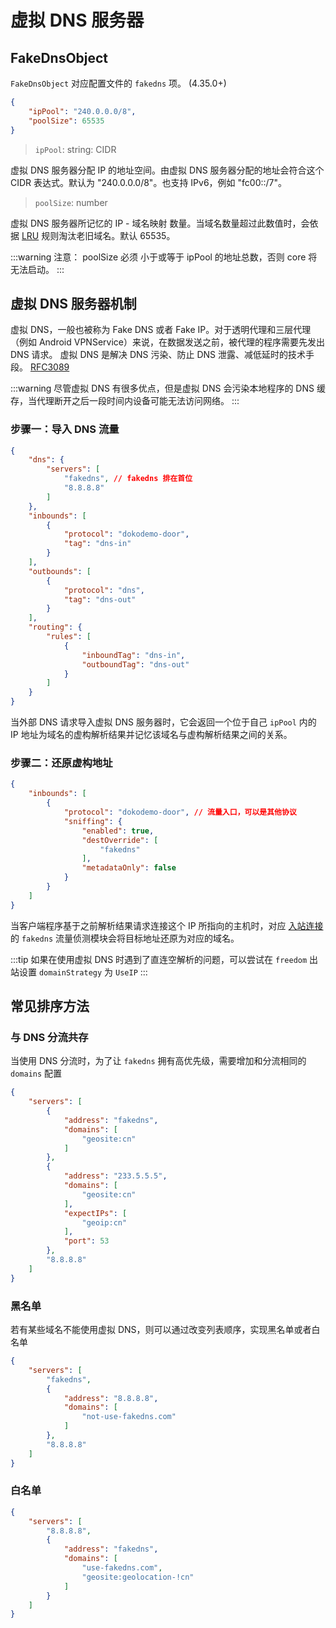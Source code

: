 # 虚拟 DNS 服务器

## FakeDnsObject

`FakeDnsObject` 对应配置文件的 `fakedns` 项。 (4.35.0+)

```json
{
    "ipPool": "240.0.0.0/8",
    "poolSize": 65535
}
```

> `ipPool`: string: CIDR

虚拟 DNS 服务器分配 IP 的地址空间。由虚拟 DNS 服务器分配的地址会符合这个 CIDR 表达式。默认为 "240.0.0.0/8"。也支持 IPv6，例如 "fc00::/7"。

> `poolSize`: number

虚拟 DNS 服务器所记忆的 IP - 域名映射 数量。当域名数量超过此数值时，会依据 [LRU](https://en.wikipedia.org/wiki/Cache_replacement_policies#Least_recently_used_(LRU)) 
规则淘汰老旧域名。默认 65535。

:::warning
注意： poolSize 必须 小于或等于 ipPool 的地址总数，否则 core 将无法启动。
:::

## 虚拟 DNS 服务器机制

虚拟 DNS，一般也被称为 Fake DNS 或者 Fake IP。对于透明代理和三层代理（例如 Android VPNService）来说，在数据发送之前，被代理的程序需要先发出 DNS 请求。
虚拟 DNS 是解决 DNS 污染、防止 DNS 泄露、减低延时的技术手段。 [RFC3089](https://tools.ietf.org/html/rfc3089)

:::warning
尽管虚拟 DNS 有很多优点，但是虚拟 DNS 会污染本地程序的 DNS 缓存，当代理断开之后一段时间内设备可能无法访问网络。
:::

### 步骤一：导入 DNS 流量

```json
{
    "dns": {
        "servers": [
            "fakedns", // fakedns 排在首位
            "8.8.8.8"
        ]
    },
    "inbounds": [
        {
            "protocol": "dokodemo-door",
            "tag": "dns-in"
        }
    ],
    "outbounds": [
        {
            "protocol": "dns",
            "tag": "dns-out"
        }
    ],
    "routing": {
        "rules": [
            {
                "inboundTag": "dns-in",
                "outboundTag": "dns-out"
            }
        ]
    }
}
```

当外部 DNS 请求导入虚拟 DNS 服务器时，它会返回一个位于自己 `ipPool` 内的 IP 地址为域名的虚构解析结果并记忆该域名与虚构解析结果之间的关系。

### 步骤二：还原虚构地址

```json
{
    "inbounds": [
        {
            "protocol": "dokodemo-door", // 流量入口，可以是其他协议
            "sniffing": {
                "enabled": true,
                "destOverride": [
                    "fakedns"
                ],
                "metadataOnly": false
            }
        }
    ]
}
```

当客户端程序基于之前解析结果请求连接这个 IP 所指向的主机时，对应 [入站连接](inbounds.md) 的 `fakedns` 流量侦测模块会将目标地址还原为对应的域名。

:::tip
如果在使用虚拟 DNS 时遇到了直连空解析的问题，可以尝试在 `freedom` 出站设置 `domainStrategy` 为 `UseIP`
:::

## 常见排序方法

### 与 DNS 分流共存

当使用 DNS 分流时，为了让 `fakedns` 拥有高优先级，需要增加和分流相同的 `domains` 配置

```json
{
    "servers": [
        {
            "address": "fakedns",
            "domains": [
                "geosite:cn"
            ]
        },
        {
            "address": "233.5.5.5",
            "domains": [
                "geosite:cn"
            ],
            "expectIPs": [
                "geoip:cn"
            ],
            "port": 53
        },
        "8.8.8.8"
    ]
}
```

### 黑名单

若有某些域名不能使用虚拟 DNS，则可以通过改变列表顺序，实现黑名单或者白名单

```json
{
    "servers": [
        "fakedns",
        {
            "address": "8.8.8.8",
            "domains": [
                "not-use-fakedns.com"
            ]
        },
        "8.8.8.8"
    ]
}
```

### 白名单

```json
{
    "servers": [
        "8.8.8.8",
        {
            "address": "fakedns",
            "domains": [
                "use-fakedns.com",
                "geosite:geolocation-!cn"
            ]
        }
    ]
}
```
